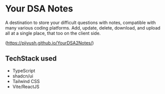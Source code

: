 # Your DSA Notes

A destination to store your difficult questions with notes, compatible with many various coding platforms.
Add, update, delete, download, and upload all at a single place, that too on the client side.

(https://pjiyush.github.io/YourDSA2Notes/)

## TechStack used
- TypeScript
- shadcn/ui
- Tailwind CSS
- Vite/ReactJS
